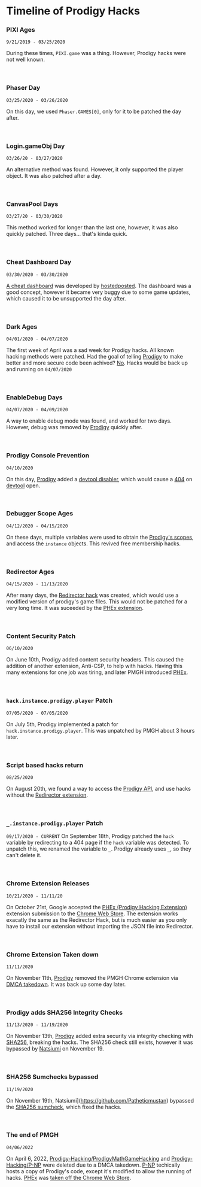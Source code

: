 # Timeline of Prodigy Hacks


### PIXI Ages
`9/21/2019 - 03/25/2020`

During these times, `PIXI.game` was a thing. However, Prodigy hacks were not well known.
<br><br><br>



### Phaser Day
`03/25/2020 - 03/26/2020`
 
On this day, we used `Phaser.GAMES[0]`, only for it to be patched the day after.
<br><br><br>



### Login.gameObj Day
`03/26/20 - 03/27/2020`

An alternative method was found. However, it only supported the player object. It was also patched after a day.
<br><br><br>



### CanvasPool Days
`03/27/20 - 03/30/2020`

This method worked for longer than the last one, however, it was also quickly patched. Three days... that's kinda quick.
<br><br><br>

 

### Cheat Dashboard Day
`03/30/2020 - 03/30/2020`

[A cheat dashboard](https://prodigy-dashboard.hostedposted.com/) was developed by [hostedposted](https://github.com/hostedposted). The dashboard was a good concept, however it became very buggy due to some game updates, which caused it to be unsupported the day after.
<br><br><br>
 


### Dark Ages
`04/01/2020 - 04/07/2020`

The first week of April was a sad week for Prodigy hacks. All known hacking methods were patched. Had the goal of telling [Prodigy](https://prodigy.com) to make better and more secure code been achived? [No](https://en.wikipedia.org/wiki/No). Hacks would be back up and running on `04/07/2020`
<br><br><br>
 
 

### EnableDebug Days
`04/07/2020 - 04/09/2020`

A way to enable debug mode was found, and worked for two days. However, debug was removed by [Prodigy](https://prodigy.com) quickly after.
<br><br><br>



### Prodigy Console Prevention
`04/10/2020`

On this day, [Prodigy](https://prodigy.com) added a [devtool disabler](https://github.com/theajack/disable-devtool), which would cause a [404](https://en.wikipedia.org/wiki/HTTP_404) on [devtool](https://wd.imgix.net/image/dPDCek3EhZgLQPGtEG3y0fTn4v82/HaeLqueTSvpXQQXUwUCk.png?auto=format) open.
<br><br><br>
 
 

### Debugger Scope Ages
`04/12/2020 - 04/15/2020`

On these days, multiple variables were used to obtain the [Prodigy's scopes](https://github.com/ProdigyPNP/ProdigyMathGameHacking/blob/master/docs/classes/_player_d_.player.md), and access the `instance` objects. This revived free membership hacks.
<br><br><br>
 


### Redirector Ages
`04/15/2020 - 11/13/2020`

After many days, the [Redirector hack](https://github.com/ProdigyPNP/P-NP) was created, which would use a modified version of prodigy's game files. This would not be patched for a very long time. It was suceeded by the [PHEx extension](https://github.com/ProdigyPNP/ProdigyMathGameHacking/tree/master/PHEx).
<br><br><br>




### Content Security Patch
`06/10/2020`

On June 10th, Prodigy added content security headers. This caused the addition of another extension, Anti-CSP, to help with hacks. Having this many extensions for one job was tiring, and later PMGH introduced [PHEx](https://github.com/ProdigyPNP/ProdigyMathGameHacking/tree/master/PHEx).
<br><br><br>
 


### `hack.instance.prodigy.player` Patch
`07/05/2020 - 07/05/2020`

On July 5th, Prodigy implemented a patch for `hack.instance.prodigy.player`. This was unpatched by PMGH about 3 hours later.
<br><br><br>
 

### Script based hacks return
`08/25/2020`

On August 20th, we found a way to access the [Prodigy API](https://github.com/ProdigyAPI/ProdigyAPIDocs), and use hacks without the [Redirector extension](https://chrome.google.com/webstore/detail/redirector/ocgpenflpmgnfapjedencafcfakcekcd).
<br><br><br>
 


### `_.instance.prodigy.player` Patch
`09/17/2020 - CURRENT`
On September 18th, Prodigy patched the `hack` variable by redirecting to a 404 page if the `hack` variable was detected. To unpatch this, we renamed the variable to `_`. Prodigy already uses `_`, so they can't delete it.
<br><br><br>
 


### Chrome Extension Releases
`10/21/2020 - 11/11/20`

On October 21st, Google accepted the [PHEx (Prodigy Hacking Extension)](https://github.com/ProdigyPNP/ProdigyMathGameHacking/tree/master/PHEx) extension submission to the [Chrome Web Store](https://chrome.google.com/webstore). The extension works exacatly the same as the Redirector Hack, but is much easier as you only have to install our extension without importing the JSON file into Redirector.
<br><br><br>
 


### Chrome Extension Taken down
`11/11/2020`

On November 11th, [Prodigy](https://prodigy.com) removed the PMGH Chrome extension via [DMCA](https://www.dmca.com/)[ takedown](https://www.dmca.com/Takedowns.aspx). It was back up some day later.
<br><br><br>
 


### Prodigy adds SHA256 Integrity Checks
`11/13/2020 - 11/19/2020`

On November 13th, [Prodigy](https://prodigy.com) added extra security via integrity checking with [SHA256](https://www.n-able.com/blog/sha-256-encryption), breaking the hacks. The SHA256 check still exists, however it was bypassed by [Natsiumi](https://github.com/Patheticmustan) on November 19.
<br><br><br>



### SHA256 Sumchecks bypassed
`11/19/2020`

On November 19th, Natsiumi](https://github.com/Patheticmustan) bypassed the [SHA256 sumcheck](https://help.ubuntu.com/community/HowToSHA256SUM), which fixed the hacks.
<br><br><br>



### The end of PMGH
`04/06/2022`

On April 6, 2022, [Prodigy-Hacking/](https://github.com/Prodigy-Hacking)[ProdigyMathGameHacking](https://github.com/Prodigy-Hacking/ProdigyMathGameHacking) and [Prodigy-Hacking/](https://github.com/Prodigy-Hacking)[P-NP](https://github.com/Prodigy-Hacking/P-NP) were deleted due to a DMCA takedown. [P-NP](https://github.com/Prodigy-Hacking/P-NP) techically hosts a copy of Prodigy's code, except it's modified to allow the running of hacks. [PHEx](https://github.com/ProdigyPNP/ProdigyMathGameHacking/blob/master/PHEx/build/extension.zip) was [taken off the Chrome Web Store](https://chrome.google.com/webstore/detail/gjabpajagbgoifbkflgojeojmnlmioea).
<br><br><br>
